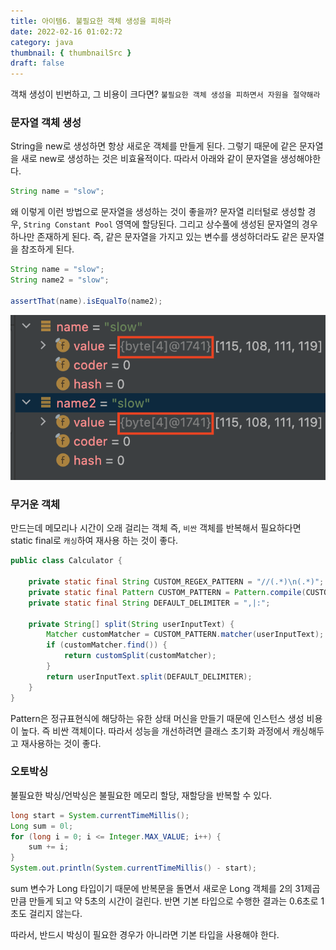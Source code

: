 ```yaml
---
title: 아이템6. 불필요한 객체 생성을 피하라
date: 2022-02-16 01:02:72
category: java
thumbnail: { thumbnailSrc }
draft: false
---
```


객채 생성이 빈번하고, 그 비용이 크다면? `불필요한 객체 생성을 피하면서 자원을 절약해라`

### 문자열 객체 생성
String을 new로 생성하면 항상 새로운 객체를 만들게 된다. 그렇기 때문에 같은 문자열을 새로 new로 생성하는 것은 비효율적이다. 따라서 아래와 같이 문자열을 생성해야한다.

```java
String name = "slow";
```

왜 이렇게 이런 방법으로 문자열을 생성하는 것이 좋을까?
문자열 리터털로 생성할 경우, `String Constant Pool` 영역에 할당된다. 그리고 상수풀에 생성된 문자열의 경우 하나만 존재하게 된다. 즉, 같은 문자열을 가지고 있는 변수를 생성하더라도 같은 문자열을 참조하게 된다.

```java
String name = "slow";
String name2 = "slow";

assertThat(name).isEqualTo(name2);
```

<img src="./images/effective-java/item6/1.png">


### 무거운 객체
만드는데 메모리나 시간이 오래 걸리는 객체 즉, `비싼` 객체를 반복해서 필요하다면 static final로 `캐싱`하여 재사용 하는 것이 좋다.

```java
public class Calculator {

	private static final String CUSTOM_REGEX_PATTERN = "//(.*)\n(.*)";
	private static final Pattern CUSTOM_PATTERN = Pattern.compile(CUSTOM_REGEX_PATTERN);
	private static final String DEFAULT_DELIMITER = ",|:";

	private String[] split(String userInputText) {
		Matcher customMatcher = CUSTOM_PATTERN.matcher(userInputText);
		if (customMatcher.find()) {
			return customSplit(customMatcher);
		}
		return userInputText.split(DEFAULT_DELIMITER);
	}
}
```

Pattern은 정규표현식에 해당하는 유한 상태 머신을 만들기 때문에 인스턴스 생성 비용이 높다. 즉 비싼 객체이다.
따라서 성능을 개선하려면 클래스 초기화 과정에서 캐싱해두고 재사용하는 것이 좋다.


### 오토박싱
불필요한 박싱/언박싱은 불필요한 메모리 할당, 재할당을 반복할 수 있다.

```java
long start = System.currentTimeMillis();
Long sum = 0l;
for (long i = 0; i <= Integer.MAX_VALUE; i++) {
    sum += i;
}
System.out.println(System.currentTimeMillis() - start);
```

sum 변수가 Long 타입이기 때문에 반복문을 돌면서 새로운 Long 객체를 2의 31제곱 만큼 만들게 되고 약 5초의 시간이 걸린다. 반면 기본 타입으로 수행한 결과는 0.6초로 1초도 걸리지 않는다.

따라서, 반드시 박싱이 필요한 경우가 아니라면 기본 타입을 사용해야 한다.